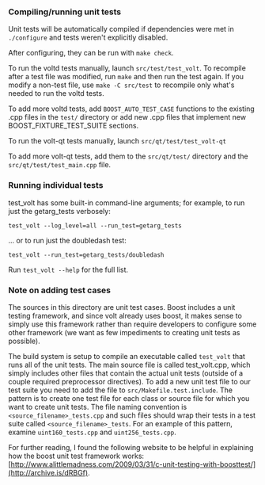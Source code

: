 ### Compiling/running unit tests

Unit tests will be automatically compiled if dependencies were met in `./configure`
and tests weren't explicitly disabled.

After configuring, they can be run with `make check`.

To run the voltd tests manually, launch `src/test/test_volt`. To recompile
after a test file was modified, run `make` and then run the test again. If you
modify a non-test file, use `make -C src/test` to recompile only what's needed
to run the voltd tests.

To add more voltd tests, add `BOOST_AUTO_TEST_CASE` functions to the existing
.cpp files in the `test/` directory or add new .cpp files that
implement new BOOST_FIXTURE_TEST_SUITE sections.

To run the volt-qt tests manually, launch `src/qt/test/test_volt-qt`

To add more volt-qt tests, add them to the `src/qt/test/` directory and
the `src/qt/test/test_main.cpp` file.

### Running individual tests

test_volt has some built-in command-line arguments; for
example, to run just the getarg_tests verbosely:

    test_volt --log_level=all --run_test=getarg_tests

... or to run just the doubledash test:

    test_volt --run_test=getarg_tests/doubledash

Run `test_volt --help` for the full list.

### Note on adding test cases

The sources in this directory are unit test cases.  Boost includes a
unit testing framework, and since volt already uses boost, it makes
sense to simply use this framework rather than require developers to
configure some other framework (we want as few impediments to creating
unit tests as possible).

The build system is setup to compile an executable called `test_volt`
that runs all of the unit tests.  The main source file is called
test_volt.cpp, which simply includes other files that contain the
actual unit tests (outside of a couple required preprocessor
directives). To add a new unit test file to our test suite you need
to add the file to `src/Makefile.test.include`. The pattern is to
create one test file for each class or source file for which you want
to create unit tests.  The file naming convention is
`<source_filename>_tests.cpp` and such files should wrap their tests
in a test suite called `<source_filename>_tests`.  For an example of
this pattern, examine `uint160_tests.cpp` and `uint256_tests.cpp`.

For further reading, I found the following website to be helpful in
explaining how the boost unit test framework works:
[http://www.alittlemadness.com/2009/03/31/c-unit-testing-with-boosttest/](http://archive.is/dRBGf).
